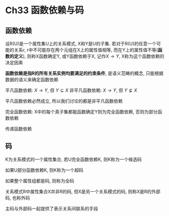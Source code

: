 # Ch33 函数依赖与码

## 函数依赖
设R(U)是一个属性集U上的关系模式, X和Y是U的子集. 若对于R(U)的任意一个可能的关系r, r中不可能存在两个元组在X上的属性值相等, 而在Y上的属性值不等(**函数的定义**), 则称X函数确定Y, 或Y函数依赖于X, 记作$X \rightarrow Y$, X称为这个函数依赖的决定因素

**函数依赖是指R的所有关系实例均要满足的约束条件**, 是语义范畴的概念, 只能根据数据的语义来确定函数依赖

平凡函数依赖: $X \rightarrow Y$, 但 $Y \subseteq X$
非平凡函数依赖: $X \rightarrow Y$, 但 $Y \not\subseteq X$

平凡函数依赖必然成立, 所以我们讨论的都是非平凡函数依赖

完全函数依赖: X中的每个真子集都能函数确定Y则为完全函数依赖, 否则为部分函数依赖

传递函数依赖

## 码

K为关系模式的一个属性集合, 若U完全函数依赖K, 则K称为一个候选码

如果U部分函数依赖K, 则K称为一个超码

如果整个属性组都是码, 则称为全码


关系模式R中属性集合X并非R的码, 但X是另一个关系模式的码, 则称X是R的外部码, 也称外码


主码与外部码一起提供了表示关系间联系的手段